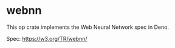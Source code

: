 # webnn

This op crate implements the Web Neural Network spec in Deno.

Spec: <https://w3.org/TR/webnn/>
